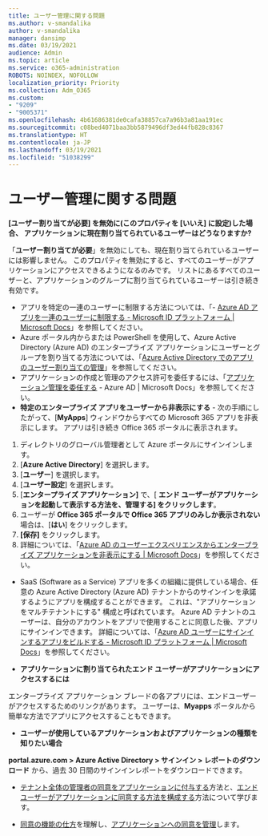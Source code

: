```yaml
---
title: ユーザー管理に関する問題
ms.author: v-smandalika
author: v-smandalika
manager: dansimp
ms.date: 03/19/2021
audience: Admin
ms.topic: article
ms.service: o365-administration
ROBOTS: NOINDEX, NOFOLLOW
localization_priority: Priority
ms.collection: Adm_O365
ms.custom:
- "9209"
- "9005371"
ms.openlocfilehash: 4b61686381de0cafa38857ca7a96b3a81aa191ec
ms.sourcegitcommit: c08bed4071baa3bb5879496df3ed44fb828c8367
ms.translationtype: HT
ms.contentlocale: ja-JP
ms.lasthandoff: 03/19/2021
ms.locfileid: "51038299"
---
```

# <a name="user-management-issues"></a>ユーザー管理に関する問題

**[ユーザー割り当てが必要] を無効に(このプロパティを [いいえ] に設定)した場合、 アプリケーションに現在割り当てられているユーザーはどうなりますか?**

「**ユーザー割り当てが必要**」を無効にしても、現在割り当てられているユーザーには影響しません。 このプロパティを無効にすると、すべてのユーザーがアプリケーションにアクセスできるようになるのみです。 リストにあるすべてのユーザーと、アプリケーションのグループに割り当てられているユーザーは引き続き有効です。

- アプリを特定の一連のユーザーに制限する方法については、「- [Azure AD アプリを一連のユーザーに制限する - Microsoft ID プラットフォーム | Microsoft Docs](https://docs.microsoft.com/azure/active-directory/develop/howto-restrict-your-app-to-a-set-of-users#:~:text=Select%20the%20application%20you%20want%2cand%20set%20it%20to%20Yes.)」を参照してください。
- Azure ポータル内からまたは PowerShell を使用して、Azure Active Directory (Azure AD) のエンタープライズ アプリケーションにユーザーとグループを割り当てる方法については、「[Azure Active Directory でのアプリのユーザー割り当ての管理](https://docs.microsoft.com/azure/active-directory/manage-apps/assign-user-or-group-access-portal)」を参照してください。
- アプリケーションの作成と管理のアクセス許可を委任するには、「[アプリケーション管理を委任する](https://docs.microsoft.com/azure/active-directory/roles/delegate-app-roles) - Azure AD | Microsoft Docs」を参照してください。
- **特定のエンタープライズ アプリをユーザーから非表示にする** - 次の手順にしたがって、[**MyApps**] ウィンドウからすべての Microsoft 365 アプリを非表示にします。 アプリは引き続き Office 365 ポータルに表示されます。

 1. ディレクトリのグローバル管理者として Azure ポータルにサインインします。 
 2. [**Azure Active Directory**] を選択します。 
 3. [**ユーザー**] を選択します。 
 4. [**ユーザー設定**] を選択します。 
 5. [**エンタープライズ アプリケーション]** で、[ **エンド ユーザーがアプリケーションを起動して表示する方法を、管理する] をクリックします**。 
 6. ユーザーが **Office 365 ポータルで Office 365 アプリのみしか表示されない** 場合は、[**はい**] をクリックします。 
 7. **[保存]** をクリックします。 
 8. 詳細については、「[Azure AD のユーザーエクスペリエンスからエンタープライズ アプリケーションを非表示にする | Microsoft Docs](https://docs.microsoft.com/azure/active-directory/manage-apps/hide-application-from-user-portal#:~:text=%20Hide%20an%20application%20from%20the%20end%20user,6%20Click%20Properties.%207%20Click%20Save.%20See%20More.)」を参照してください。

- SaaS (Software as a Service) アプリを多くの組織に提供している場合、任意の Azure Active Directory (Azure AD) テナントからのサインインを承諾するようにアプリを構成することができます。 これは、"アプリケーションをマルチテナントにする" 構成と呼ばれています。 Azure AD テナントのユーザーは、自分のアカウントをアプリで使用することに同意した後、アプリにサインインできます。 詳細については、「[Azure AD ユーザーにサインインするアプリをビルドする - Microsoft ID プラットフォーム | Microsoft Docs](https://docs.microsoft.com/azure/active-directory/develop/howto-convert-app-to-be-multi-tenant)」を参照してください。

- **アプリケーションに割り当てられたエンド ユーザーがアプリケーションにアクセスするには**

エンタープライズ アプリケーション ブレードの各アプリには、エンドユーザーがアクセスするためのリンクがあります。 ユーザーは、**Myapps** ポータルから簡単な方法でアプリにアクセスすることもできます。

- **ユーザーが使用しているアプリケーションおよびアプリケーションの種類を知りたい場合**

**portal.azure.com > Azure Active Directory > サインイン > レポートのダウンロード** から、過去 30 日間のサインインレポートをダウンロードできます。

- [テナント全体の管理者の同意をアプリケーションに付与する](https://docs.microsoft.com/azure/active-directory/manage-apps/grant-admin-consent)方法と、[エンドユーザーがアプリケーションに同意する方法を構成する](https://docs.microsoft.com/azure/active-directory/manage-apps/configure-user-consent)方法について学びます。 

- [同意の機能の仕方](https://docs.microsoft.com/azure/active-directory/develop/v2-permissions-and-consent)を理解し、[アプリケーションへの同意を管理](https://docs.microsoft.com/azure/active-directory/manage-apps/manage-consent-requests)します。


